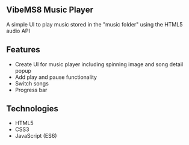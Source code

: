 ## VibeMS8 Music Player

A simple UI to play music stored in the "music folder" using the HTML5 audio API

## Features

- Create UI for music player including spinning image and song detail popup
- Add play and pause functionality
- Switch songs
- Progress bar


## Technologies

- HTML5
- CSS3
- JavaScript (ES6)
